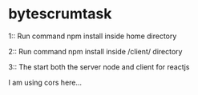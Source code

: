 # bytescrumtask

1:: Run command npm install inside home directory

2:: Run command npm install inside /client/ directory

3:: The start both the server node and client for reactjs 

I am using cors here...

